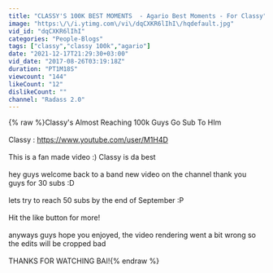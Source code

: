 ```yaml
---
title: "CLASSY'S 100K BEST MOMENTS  - Agario Best Moments - For Classy"
image: "https:\/\/i.ytimg.com\/vi\/dqCXKR6lIhI\/hqdefault.jpg"
vid_id: "dqCXKR6lIhI"
categories: "People-Blogs"
tags: ["classy","classy 100k","agario"]
date: "2021-12-17T21:29:30+03:00"
vid_date: "2017-08-26T03:19:18Z"
duration: "PT1M18S"
viewcount: "144"
likeCount: "12"
dislikeCount: ""
channel: "Radass 2.0"
---
```

{% raw %}Classy's Almost Reaching 100k Guys Go Sub To HIm<br /><br />Classy : <a rel="nofollow" target="blank" href="https://www.youtube.com/user/M1H4D">https://www.youtube.com/user/M1H4D</a><br /><br />This is a fan made video :)  Classy is da best<br /><br />hey guys welcome back to a band new video on the channel thank you guys for 30 subs :D<br /><br />lets try to reach 50 subs by the end of September :P<br /><br />Hit the like button for more!<br /><br />anyways guys hope you enjoyed, the video rendering went a bit wrong so the edits will be cropped bad<br /><br />THANKS FOR WATCHING BAI!{% endraw %}
